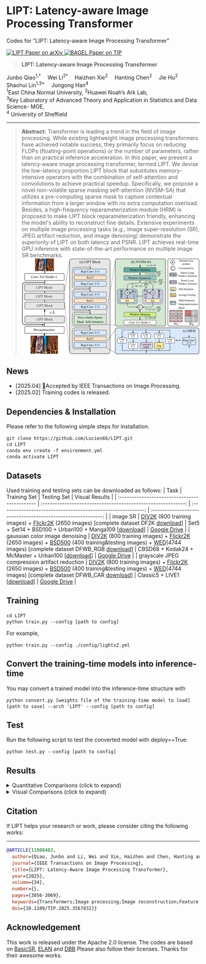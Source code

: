 # LIPT: Latency-aware Image Processing Transformer

Codes for "LIPT: Latency-aware Image Processing Transformer"



  <a href="https://arxiv.org/abs/2404.06075">
    <img
      src="https://img.shields.io/badge/LIPT-Arxiv-red?logo=arxiv&logoColor=red"
      alt="LIPT Paper on arXiv"
    />
   </a>

  <a href="https://ieeexplore.ieee.org/document/11008483/">
    <img
      src="https://img.shields.io/badge/LIPT-TIP-blue?logo=arxiv&logoColor=blue"
      alt="BAGEL Paper on TIP"
    />
  </a>



> **LIPT: Latency-aware Image Processing Transformer** <br>
<div>
    Junbo Qiao<sup>1,†</sup>&emsp;
    Wei Li<sup>2†</sup>&emsp;
    Haizhen Xie<sup>2</sup>&emsp;
    Hanting Chen<sup>2</sup>&emsp;
    Jie Hu<sup>2</sup>&emsp;
    Shaohui Lin<sup>1,3*</sup>&emsp;
    Jungong Han<sup>4</sup>&emsp;
</div>

<div>
    <sup>1</sup>East China Normal University, <sup>2</sup>Huawei Noah’s Ark Lab, <br/>
    <sup>3</sup>Key Laboratory of Advanced Theory and Application in Statistics and Data Science- MOE, <br/>
    <sup>4</sup> University of Sheffield
</div>

---

> **Abstract:** 
Transformer is leading a trend in the field of image processing. While existing lightweight image processing transformers have achieved notable success, they primarily focus on reducing FLOPs (floating-point operations) or the number of parameters, rather than on practical inference acceleration. In this paper, we present a latency-aware image processing transformer, termed LIPT. We devise the low-latency proportion LIPT block that substitutes memory-intensive operators with the combination of self-attention and convolutions to achieve practical speedup. Specifically, we propose a novel non-volatile sparse masking self-attention (NVSM-SA) that utilizes a pre-computing sparse mask to capture contextual information from a larger window with no extra computation overload. Besides, a high-frequency reparameterization module (HRM) is proposed to make LIPT block reparameterization friendly, enhancing the model's ability to reconstruct fine details. Extensive experiments on multiple image processing tasks (e.g., image super-resolution (SR), JPEG artifact reduction, and image denoising) demonstrate the superiority of LIPT on both latency and PSNR. LIPT achieves real-time GPU inference with state-of-the-art performance on multiple image SR benchmarks.
![LIPT](./figs/LIPT.png)

## News
- [2025.04] 🚩Accepted by IEEE Transactions on Image Processing.
- [2025.02] Training codes is released.

## Dependencies & Installation
Please refer to the following simple steps for installation.
```
git clone https://github.com/Lucien66/LIPT.git
cd LIPT
conda env create -f environment.yml
conda activate LIPT
```

## Datasets


Used training and testing sets can be downloaded as follows:
| Task                                          |                         Training Set                         |                         Testing Set                          |                        Visual Results                        |
| :-------------------------------------------- | :----------------------------------------------------------: | :----------------------------------------------------------: | :----------------------------------------------------------: |
| image SR                                      | [DIV2K](https://data.vision.ee.ethz.ch/cvl/DIV2K/) (800 training images) +  [Flickr2K](https://cv.snu.ac.kr/research/EDSR/Flickr2K.tar) (2650 images) [complete dataset DF2K [download](https://drive.google.com/file/d/1TubDkirxl4qAWelfOnpwaSKoj3KLAIG4/view?usp=share_link)] | Set5 + Set14 + BSD100 + Urban100 + Manga109 [[download](https://drive.google.com/file/d/1n-7pmwjP0isZBK7w3tx2y8CTastlABx1/view?usp=sharing)] | [Google Drive](https://drive.google.com/drive/folders/12ecR677Hty1_WkbnKCOWaI1v4sNpVHsT?usp=share_link) |
| gaussian color image denoising                          | [DIV2K](https://data.vision.ee.ethz.ch/cvl/DIV2K/) (800 training images) +  [Flickr2K](https://cv.snu.ac.kr/research/EDSR/Flickr2K.tar) (2650 images) + [BSD500](http://www.eecs.berkeley.edu/Research/Projects/CS/vision/grouping/BSR/BSR_bsds500.tgz) (400 training&testing images) + [WED](http://ivc.uwaterloo.ca/database/WaterlooExploration/exploration_database_and_code.rar)(4744 images) [complete dataset DFWB_RGB [download](https://drive.google.com/file/d/1jPgG_URDQZ4kyXaMMXJ8AZ8jEErCdKuM/view?usp=share_link)] | CBSD68 + Kodak24 + McMaster + Urban100  [[download](https://drive.google.com/file/d/1baLpOjNlTCNbREUDAZf9Lso6YCeUOQER/view?usp=sharing)] | [Google Drive](https://drive.google.com/drive/folders/1H9nx0Gd6kfneh6anKaKzAgIn7G3djSSx?usp=share_link) |
| grayscale JPEG compression artifact reduction | [DIV2K](https://data.vision.ee.ethz.ch/cvl/DIV2K/) (800 training images) +  [Flickr2K](https://cv.snu.ac.kr/research/EDSR/Flickr2K.tar) (2650 images) + [BSD500](http://www.eecs.berkeley.edu/Research/Projects/CS/vision/grouping/BSR/BSR_bsds500.tgz) (400 training&testing images) + [WED](http://ivc.uwaterloo.ca/database/WaterlooExploration/exploration_database_and_code.rar)(4744 images) [complete dataset DFWB_CAR [download](https://drive.google.com/file/d/1IASyJRsX9CKBE0i5iSJMelIr_a6U5Qcd/view?usp=share_link)] | Classic5 + LIVE1 [[download](https://drive.google.com/file/d/1KJ1ArYxRubRAWP1VgONf6rly1DwiRnzZ/view?usp=sharing)] | [Google Drive](https://drive.google.com/drive/folders/1RA143yluYZAcWOzxeT7pE_olusEN99i4?usp=share_link) |



## Training
```
cd LIPT
python train.py --config [path to config]
```
For example,
```
python train.py --config ./config/lightx2.yml
```

## Convert the training-time models into inference-time

You may convert a trained model into the inference-time structure with
```
python convert.py [weights file of the training-time model to load] [path to save] --arch 'LIPT' --config [path to config]
```

## Test

Run the following script to test the converted model with deploy==True:

```
python test.py --config [path to config]
```

## Results

<details>
<summary>Quantitative Comparisons (click to expand)</summary>

<p align="center">
  <img src="./figs/light.png">
</p>
</details>

<details>
<summary>Visual Comparisons (click to expand)</summary>

<p align="center">
  <img src="./figs/vis.png">
</p>
</details>


## Citation

If LIPT helps your research or work, please consider citing the following works:

----------
```BibTex
@ARTICLE{11008483,
  author={Qiao, Junbo and Li, Wei and Xie, Haizhen and Chen, Hanting and Hu, Jie and Lin, Shaohui and Han, Jungong},
  journal={IEEE Transactions on Image Processing}, 
  title={LIPT: Latency-Aware Image Processing Transformer}, 
  year={2025},
  volume={34},
  number={},
  pages={3056-3069},
  keywords={Transformers;Image processing;Image reconstruction;Feature extraction;Computational modeling;Image restoration;Computer architecture;Nonvolatile memory;Graphics processing units;Adaptation models;Image processing;non-volatile sampling mask;transformer;reparameterization},
  doi={10.1109/TIP.2025.3567832}}
```

## Acknowledgement

This work is released under the Apache 2.0 license.
 The codes are based on [BasicSR](https://github.com/xinntao/BasicSR), [ELAN](https://github.com/xindongzhang/ELAN) and [DBB](https://github.com/xindongzhang/ELAN) Please also follow their licenses. Thanks for their awesome works.
